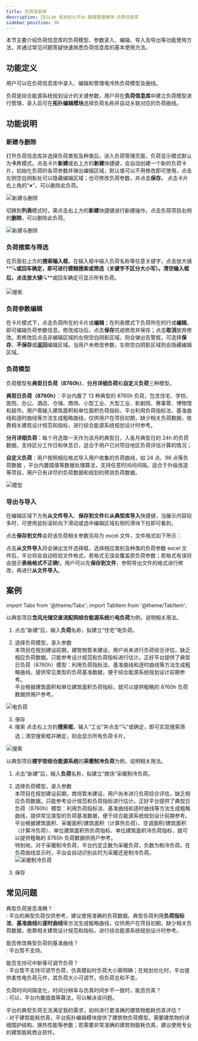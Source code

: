```yaml
---
title: 负荷信息库
description: IESLab 规划优化平台-数据管理模块-负荷信息库
sidebar_position: 30
---
```


本节主要介绍负荷信息库的负荷模型、参数录入、编辑、导入及导出等功能使用方法，并通过常见问题答疑快速熟悉负荷信息库的基本使用方法。


## 功能定义

用户可以在负荷信息库中录入、编辑和管理电冷热负荷模型及曲线。

负荷是综合能源系统规划设计的关键参数，用户将在**负荷信息库**中建立负荷模型进行管理，录入后可在**拓扑编辑模块**选择负荷名称并自动关联对应的负荷曲线。

## 功能说明

### 新建与删除

打开负荷信息库并选择负荷类型及种类后，进入负荷管理页面，负荷显示模式默认为**卡片**模式。点击卡片**新建**或右上方的**新建**快捷键，会自动创建一个新的负荷卡片，初始化负荷的各项参数并弹出编辑区域，默认值可以不用修改即可使用，点击左侧空白阴影处可以隐藏编辑区域；也可修改负荷参数，并点击**保存**。
点击卡片右上角的“**×**”，可以删除此负荷。

![新建与删除](./new.png "新建与删除")

切换到**列表**模式时，需点击右上方的**新建**快捷键进行新建操作。点击负荷项目右侧的**删除**，可以删除此负荷。

![新建与删除](./new1.png "新建与删除")

### 负荷搜索与筛选

在页面右上方的**搜索输入框**，在输入框中输入负荷名称等任意关键字，点击放大镜**🔍**或回车确定，即可进行模糊搜索或筛选（关键字不区分大小写）。清空输入框后，点击放大镜**🔍**或回车确定可显示所有负荷。


![搜索](./search.png "搜索")


### 负荷参数编辑

在卡片模式下，点击负荷所在的卡片或**编辑**；在列表模式下负荷所在的行或**编辑**，即可编辑负荷参数信息。修改成功后，点击**保存**完成修改并保存；点击**取消**放弃修改。若修改后点击非编辑区域的左侧空白阴影区域，则会弹出告警框，可选择**保存**、**不保存**或**返回**编辑区域。当用户未修改参数，左侧空白阴影区域则会隐藏编辑区域。

### 负荷模型

负荷模型有**典型日负荷（8760h）**、**分月详细负荷**和**自定义负荷**三种模型。

**典型日负荷（8760h）**：平台内置了 13 种典型的 8760h 负荷，包含住宅、学校、医院、办公、酒店、仓储、商场、小型工业、大型工业、影剧院、赛事管、博物馆和超市。用户需输入建筑面积和单位面积负荷指标，平台利用负荷指标法、基准曲线和逐时曲线等方法生成粗略曲线，仅供用户在项目初期，缺少相关负荷数据，依靠相关建筑设计规范和指标，进行综合能源系统规划设计时参考。

**分月详细负荷**：每个月选取一天作为该月的典型日，入各月典型日的 24h 的负荷数据，支持区分工作日和休息日，适合于用户已对项目地区负荷评估计算的情况；

**自定义负荷**：用户按照相应格式导入用户收集的负荷曲线，如 24 点、96 点等负荷数据 ，平台内置插值等数据处理算法，支持任意时间间间隔。适合于升级改造等项目，用户已有详尽的负荷数据和规划的预测负荷数据。

![模型](./model.png "模型")

### 导出与导入
在编辑区域下方有**从文件导入**、**保存到文件**和**从典型库导入**快捷键，当展示内容较多时，可使用鼠标滚轮向下滑动或选中编辑区域右侧的滑块下拉即可看到。

点击**保存到文件**会将该负荷相关参数另存为 excel 文件，文件格式如下所示：

点击**从文件导入**将会弹出文件选择框，选择相应类别及种类的负荷参数 excel 文件后，平台将会自动校验文件格式，若格式无误会覆盖原负荷参数；若格式有误将会提示**表格格式不正确!**。用户可以先**保存到文件**，参照导出文件的格式进行修改，再进行**从文件导入**。


## 案例

import Tabs from '@theme/Tabs';
import TabItem from '@theme/TabItem';

<Tabs>
<TabItem value="js" label="案例1">

以典型项目**含风光储交直流配网综合能源系统**的**电负荷**为例，说明相关用法。

1. 点击“新建”后，输入**负荷**名称，拟建立“住宅”电负荷。
   
2. 选择负荷模型，录入参数  
本项目在规划建设前期，建筑物暂未建设，用户尚未进行负荷综合评估，缺乏相应负荷数据。只能参考设计规范和负荷指标进行估计。正好平台提供了典型日负荷（8760h）模型：利用负荷指标法、基准曲线和逐时曲线等方法生成粗略曲线，提供常见类型的负荷基准数据，便于综合能源系统规划设计前期参考。  
平台根据建筑面积和单位建筑面积负荷指标，就可以提供粗略的 8760h 负荷数据供用户参考。

![电负荷](./case1-new.png )

3. 保存
4. 搜索
点击右上方的**搜索框**，输入“工业”并点击“🔍”或确定，即可实现搜索筛选；清空搜索框并确定，则会显示所有负荷卡片。

![搜索](./case1-search.png )

</TabItem>
<TabItem value="py" label="案例2">

以典型项目**楼宇型综合能源系统**的**采暖制冷负荷**为例，说明相关用法。

1. 点击“新建”后，输入**负荷**名称，拟建立“商场”采暖制冷负荷。
   
2. 选择负荷模型，录入参数  
本项目在规划建设前期，商场暂未建设，用户尚未进行负荷综合评估，缺乏相应负荷数据。只能参考设计规范和负荷指标进行估计。正好平台提供了典型日负荷（8760h）模型：利用负荷指标法、基准曲线和逐时曲线等方法生成粗略曲线，提供常见类型的负荷基准数据，便于综合能源系统规划设计前期参考。  
平台根据建筑面积、采暖面积/建筑面积（计算热负荷）、空调面积/建筑面积（计算冷负荷）、单位建筑面积热负荷指标、单位建筑面积冷负荷指标，就可以提供粗略的 8760h 负荷数据供用户参考。  
特别地，对于采暖制冷负荷，平台约定正数为采暖负荷，负数为制冷负荷。在负荷曲线显示时，平台会自动识别此时为采暖还是制冷负荷。
![采暖制冷负荷](./case2-new.png )

3. 保存

</TabItem>
</Tabs>


## 常见问题

典型负荷是否准确？  
:    平台的典型负荷仅供参考，建议使用准确的负荷数据。典型负荷利用**负荷指标法**、**基准曲线**和**逐时曲线**等方法生成粗略曲线，仅供用户在项目初期，缺少相关负荷数据，依靠相关建筑设计规范和指标，进行综合能源系统规划设计时参考。

能否修改典型负荷的基准曲线？  
:    平台暂不支持。

能否支持可中断等可调节负荷？  
:    平台暂不支持可调节负荷，仿真模拟时负荷大小需明确；在规划优化时，平台提供柔性电负荷元件，其负荷大小可调节，但负荷总和不变。

负荷时间间隔变化，时间分辨率与仿真时间步不一致时，能否仿真？  
:    可以，平台内置插值等算法，可以解决该问题。

平台的典型负荷无法满足我的需求，如何进行更准确的建筑物能耗仿真评估？  
:    对于建筑能耗仿真，平台拓扑编辑模块提供了建筑物负荷模型，需要建筑物的详细围护结构、换热性能等参数；若需要非常准确的建筑物能耗仿真，建议使用专业的建筑能耗商业软件。